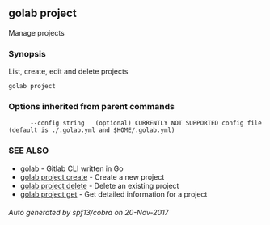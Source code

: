 ## golab project

Manage projects

### Synopsis


List, create, edit and delete projects

```
golab project
```

### Options inherited from parent commands

```
      --config string   (optional) CURRENTLY NOT SUPPORTED config file (default is ./.golab.yml and $HOME/.golab.yml)
```

### SEE ALSO
* [golab](golab.md)	 - Gitlab CLI written in Go
* [golab project create](golab_project_create.md)	 - Create a new project
* [golab project delete](golab_project_delete.md)	 - Delete an existing project
* [golab project get](golab_project_get.md)	 - Get detailed information for a project

###### Auto generated by spf13/cobra on 20-Nov-2017
